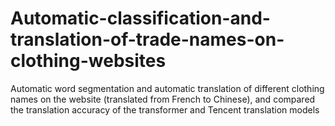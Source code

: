 # Automatic-classification-and-translation-of-trade-names-on-clothing-websites
Automatic word segmentation and automatic translation of different clothing names on the website (translated from French to Chinese), and compared the translation accuracy of the transformer and Tencent translation models
